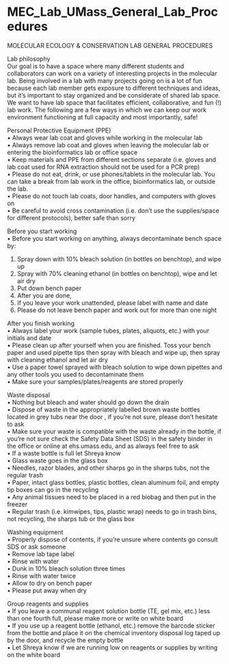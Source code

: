 # MEC_Lab_UMass_General_Lab_Procedures

MOLECULAR ECOLOGY & CONSERVATION LAB GENERAL PROCEDURES

Lab philosophy<br />
Our goal is to have a space where many different students and collaborators can work on a variety of interesting projects in the molecular lab. Being involved in a lab with many projects going on is a lot of fun because each lab member gets exposure to different techniques and ideas, but it’s important to stay organized and be considerate of shared lab space.  We want to have lab space that facilitates efficient, collaborative, and fun (!) lab work. The following are a few ways in which we can keep our work environment functioning at full capacity and most importantly, safe! 

Personal Protective Equipment (PPE)<br />
•	Always wear lab coat and gloves while working in the molecular lab<br />
•	Always remove lab coat and gloves when leaving the molecular lab or entering the bioinformatics lab or office space<br />
•	Keep materials and PPE from different sections separate (i.e. gloves and lab coat used for RNA extraction should not be used for a PCR   prep)<br />
•	Please do not eat, drink, or use phones/tablets in the molecular lab. You can take a break from lab work in the office, bioinformatics   lab, or outside the lab.<br />
•	Please do not touch lab coats, door handles, and computers with gloves on<br />
•	Be careful to avoid cross contamination (i.e. don’t use the supplies/space for different protocols), better safe than sorry<br />

Before you start working<br />
•	Before you start working on anything, always decontaminate bench space by:
  1.	Spray down with 10% bleach solution (in bottles on benchtop), and wipe up
  2.	Spray with 70% cleaning ethanol (in bottles on benchtop), wipe and let air dry
  3.	Put down bench paper
  4.	After you are done, 
  5.	If you leave your work unattended, please label with name and date
  6.	Please do not leave bench paper and work out for more than one night

After you finish working<br />
•	Always label your work (sample tubes, plates, aliquots, etc.) with your initials and date<br />
•	Please clean up after yourself when you are finished. Toss your bench paper and used pipette tips then spray with bleach and wipe up,   then spray with cleaning ethanol and let air dry<br />
•	Use a paper towel sprayed with bleach solution to wipe down pipettes and any other tools you used to decontaminate them<br /> 
•	Make sure your samples/plates/reagents are stored properly <br />

Waste disposal<br />
•	Nothing but bleach and water should go down the drain<br />
•	Dispose of waste in the appropriately labelled brown waste bottles located in grey tubs near the door , if you’re not sure, please       don’t hesitate to ask<br />
•	Make sure your waste is compatible with the waste already in the bottle, if you’re not sure check the Safety Data Sheet (SDS) in the     safety binder in the office or online at ehs.umass.edu, and as always feel free to ask <br />
•	If a waste bottle is full let Shreya know<br />
•	Glass waste goes in the glass box<br />
•	Needles, razor blades, and other sharps go in the sharps tubs, not the regular trash<br />
•	Paper, intact glass bottles, plastic bottles, clean aluminum foil, and empty tip boxes can go in the recycling<br />
•	Any animal tissues need to be placed in a red biobag and then put in the freezer<br />
•	Regular trash (i.e. kimwipes, tips, plastic wrap) needs to go in trash bins, not recycling, the sharps tub or the glass box<br />

Washing equipment<br />
•	Properly dispose of contents, if you’re unsure where contents go consult SDS or ask someone<br />
•	Remove lab tape label<br />
•	Rinse with water<br />
•	Dunk in 10% bleach solution three times<br />
•	Rinse with water twice<br />
•	Allow to dry on bench paper<br />
•	Please put away when dry <br />

Group reagents and supplies<br />
•	If you leave a communal reagent solution bottle (TE, gel mix, etc.) less than one fourth full, please make more or write on white       board <br />
•	If you use up a reagent bottle (ethanol, etc.) remove the barcode sticker from the bottle and place it on the chemical inventory         disposal log taped up by the door, and recycle the empty bottle<br />
•	Let Shreya know if we are running low on reagents or supplies by writing on the white board<br />
